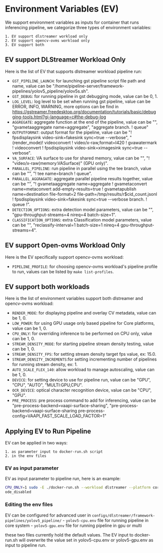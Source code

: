 # Environment Variables (EV)
We support environment variables as inputs for container that runs inferencing pipeline, we categorize three types of environment variables:

    1. EV support dlstreamer workload only
    2. EV support opencv-ovms workload only
    3. EV support both

## EV support DLStreamer Workload Only
Here is the list of EV that supports dlstreamer workload pipeline run:

- `GST_PIPELINE_LAUNCH`: for launching gst pipeline script file path and name, value can be "/home/pipeline-server/framework-pipelines/yolov5_pipeline/yolov5s.sh".
- `GST_DEBUG`: for running pipeline in gst debugging mode, value can be 0, 1.
- `LOG_LEVEL`: log level to be set when running gst pipeline, value can be ERROR, INFO, WARNING, more options can be find in https://gstreamer.freedesktop.org/documentation/tutorials/basic/debugging-tools.html?gi-language=c#the-debug-log
- `AGGREGATE`: aggregate function at the end of the pipeline, value can be "", "gvametaaggregate name=aggregate", "aggregate branch. ! queue"
- `OUTPUTFORMAT`: output format for the pipeline, value can be "! fpsdisplaysink video-sink=fakesink sync=true --verbose", "(render_mode)! videoconvert ! video/x-raw,format=I420 ! gvawatermark ! videoconvert ! fpsdisplaysink video-sink=ximagesink sync=true --verbose".
- `VA_SURFACE`: VA surface to use for shared memory, value can be "", "! "video/x-raw(memory:VASurface)" (GPU only)".
- `PARALLEL_PIPELINE`: run pipeline in parallel using the tee branch, value can be "", "! tee name=branch ! queue".
- `PARALLEL_AGGRAGATE`: aggregate parallel pipeline results together, value can be "", "! gvametaaggregate name=aggregate ! gvametaconvert name=metaconvert add-empty-results=true ! gvametapublish name=destination file-format=2 file-path=/tmp/results/r$cid_count.jsonl ! fpsdisplaysink video-sink=fakesink sync=true --verbose branch. ! queue !".
- `DETECTION_OPTIONS`: extra detection model parameters, value can be "", "gpu-throughput-streams=4 nireq=4 batch-size=1".
- `CLASSIFICATION_OPTIONS`: extra Classification model parameters, value can be "", "reclassify-interval=1 batch-size=1 nireq=4 gpu-throughput-streams=4".

## EV support Open-ovms Workload Only
Here is the EV specifically support opencv-ovms workload:

- `PIPELINE_PROFILE`: for choosing opencv-ovms workload's pipeline profile to run, values can be listed by `make list-profiles`.

## EV support both workloads
Here is the list of environment variables support both dlstreamer and opencv-ovms workload:
- `RENDER_MODE`: for displaying pipeline and overlay CV metadata, value can be 1, 0.
- `LOW_POWER`: for using GPU usage only based pipeline for Core platforms, value can be 1, 0.
- `CPU_ONLY`: for overriding inference to be performed on CPU only, value can be 1, 0.
- `STREAM_DENSITY_MODE`: for starting pipeline stream density testing, value can be 1, 0.
- `STREAM_DENSITY_FPS`: for setting stream density target fps value, ex: 15.0.
- `STREAM_DENSITY_INCREMENTS`:for setting incrementing number of pipelines for running stream density, ex: 1.
- `AUTO_SCALE_FLEX_140`: allow workload to manage autoscaling, value can be 1, 0.
- `DEVICE`: for setting device to use for pipeline run, value can be "GPU", "CPU", "AUTO", "MULTI:GPU,CPU".
- `OCR_DEVICE`: optical character recognition device, value can be "CPU", "GPU".
- `PRE_PROCESS`: pre process command to add for inferencing, value can be "pre-process-backend=vaapi-surface-sharing", "pre-process-backend=vaapi-surface-sharing pre-process-config=VAAPI_FAST_SCALE_LOAD_FACTOR=1"

## Applying EV to Run Pipeline
EV can be applied in two ways:

    1. as parameter input to docker-run.sh script
    2. in the env files

### EV as input parameter
EV as input parameter to pipeline run, here is an example:

```bash
CPU_ONLY=1 sudo -E ./docker-run.sh --workload dlstreamer --platform core --inputsrc rtsp://127.0.0.1:8554/camera_0 --ocr_disabled --barc
ode_disabled
```

### Editing the env files
EV can be configured for advanced user in `configs/dlstreamer/framework-pipelines/yolov5_pipeline/`
    - `yolov5-cpu.env` file for running pipeline in core system
    - `yolov5-gpu.env` file for running pipeline in gpu or multi

these two files currently hold the default values. The EV input to docker-run.sh will overwrite the value set in yolov5-cpu.env or yolov5-gpu.env as input to pipeline run.